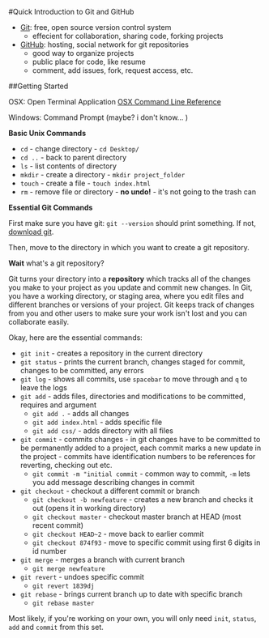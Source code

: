#Quick Introduction to Git and GitHub
- [Git](https://git-scm.com/): free, open source version control system
  - effecient for collaboration, sharing code, forking projects
- [GitHub](https://github.com/): hosting, social network for git repositories
  - good way to organize projects
  - public place for code, like resume
  - comment, add issues, fork, request access, etc.

##Getting Started

OSX: Open Terminal Application [OSX Command Line Reference](http://ss64.com/osx/)

Windows: Command Prompt (maybe?  i don't know... )

**Basic Unix Commands**

- `cd` - change directory - `cd Desktop/`
- `cd ..` - back to parent directory
- `ls` - list contents of directory
- `mkdir` - create a directory - `mkdir project_folder`
- `touch` - create a file - `touch index.html`
- `rm` - remove file or directory - **no undo!** - it's not going to the trash can

**Essential Git Commands**

First make sure you have git: `git --version` should print something.  If not, [download git](https://git-scm.com/downloads).

Then, move to the directory in which you want to create a git repository.

**Wait** what's a git repository?

Git turns your directory into a **repository** which tracks all of the changes you make to your project as you update and commit new changes.  In Git, you have a working directory, or staging area, where you edit files and different branches or versions of your project.  Git keeps track of changes from you and other users to make sure your work isn't lost and you can collaborate easily.

Okay, here are the essential commands:
- `git init` - creates a repository in the current directory 
- `git status` - prints the current branch, changes staged for commit, changes to be committed, any errors
- `git log` - shows all commits, use `spacebar` to move through and `q` to leave the logs
- `git add` - adds files, directories and modifications to be committed, requires and argument
  - `git add .` - adds all changes
  - `git add index.html` - adds specific file
  - `git add css/` - adds directory with all files
- `git commit` - commits changes - in git changes have to be committed to be permanently added to a project, each commit marks a new update in the project - commits have identification numbers to be references for reverting, checking out etc.
  - `git commit -m "initial commit` - common way to commit, `-m` lets you add message describing changes in commit
- `git checkout` - checkout a different commit or branch
  - `git checkout -b newfeature` - creates a new branch and checks it out (opens it in working directory)
  - `git checkout master` - checkout master branch at HEAD (most recent commit)
  - `git checkout HEAD~2` - move back to earlier commit
  - `git checkout 874f93` - move to specific commit using first 6 digits in id number
- `git merge` - merges a branch with current branch
  - `git merge newfeature`
- `git revert` - undoes specific commit
  - `git revert 1839dj`
- `git rebase` - brings current branch up to date with specific branch
  - `git rebase master`

Most likely, if you're working on your own, you will only need `init`, `status`, `add` and `commit` from this set.
